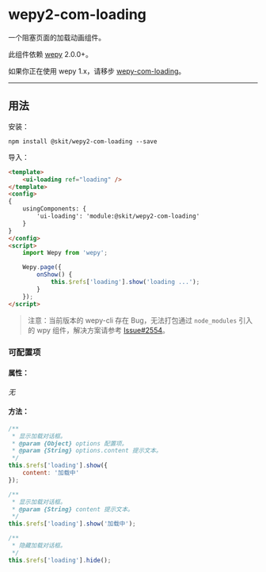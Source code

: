 # wepy2-com-loading

一个阻塞页面的加载动画组件。

此组件依赖 [wepy](https://github.com/Tencent/wepy) 2.0.0+。

如果你正在使用 wepy 1.x，请移步 [wepy-com-loading](https://github.com/fudiwei/wepy-com-loading)。

---

## 用法

安装：

``` shell
npm install @skit/wepy2-com-loading --save
```

导入：

``` html
<template>
    <ui-loading ref="loading" />
</template>
<config>
{
    usingComponents: {
        'ui-loading': 'module:@skit/wepy2-com-loading'
    }
}
</config>
<script>
    import Wepy from 'wepy';

    Wepy.page({
        onShow() {
            this.$refs['loading'].show('loading ...');
        }
    });
</script>
```

> 注意：当前版本的 wepy-cli 存在 Bug，无法打包通过 `node_modules` 引入的 wpy 组件，解决方案请参考 [Issue#2554](https://github.com/Tencent/wepy/issues/2554)。

### 可配置项

#### 属性：

*无*

#### 方法：

``` javascript
/**
 * 显示加载对话框。
 * @param {Object} options 配置项。
 * @param {String} options.content 提示文本。
 */
this.$refs['loading'].show({
    content: '加载中'
});

/**
 * 显示加载对话框。
 * @param {String} content 提示文本。
 */
this.$refs['loading'].show('加载中');

/**
 * 隐藏加载对话框。
 */
this.$refs['loading'].hide();
```
